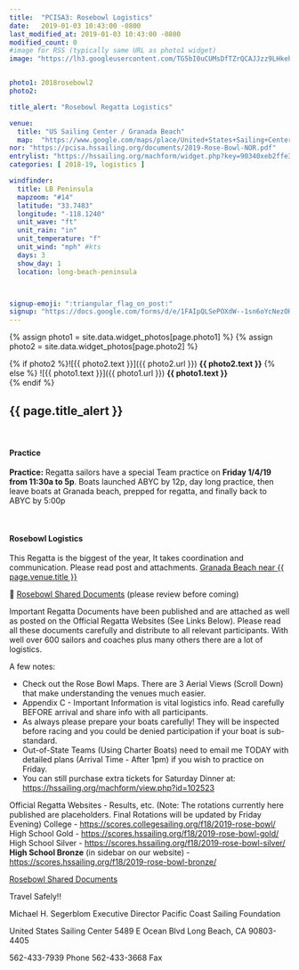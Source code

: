 ```yaml
---
title:  "PCISA3: Rosebowl Logistics"
date:   2019-01-03 10:43:00 -0800
last_modified_at: 2019-01-03 10:43:00 -0800
modified_count: 0
#image for RSS (typically same URL as photo1 widget)
image: "https://lh3.googleusercontent.com/TG5bI0uCUMsDfTZrQCAJJzz9LHkeh479NuWUxL99Npug6AhDeVk-Wp0gv2b2ZPW5pRaDqDn5SK5I7lAuqsPBC5T4nE5E6ML04ZLfvPay3_V9epzBXAqiaLXZlpAPit9vYGVwd-smr4ptfOOMDU7F3zqFp9t4T6pElmUL3jJs-6vbDTuBcxCph7q2--OB3rubNZap8jH7JJ2tkFeCOfDQ2VG3LtxccGJvhIzIlexF5fQjWgFgQpHq6Csiuy3-Q8UjhghPPYH1V3jeNXCBCRlqZUHJwbTUtBDfJXW3NGJeJcEtLJAQJBAZIzllDPtbQE1tou-fOQg2q3SkV8wuV0fkzoihSNq7CtLaw1cPy7k5zyS9I0wVMLSO8sbuKjf-HHFhvaVMJNmGhIpL9FfgBQ6UUAC_MCokLEYG660c_uXa-mHiYtBXrojF6JoHBn51kxNjnek4FJOYRUnNytvezvdY2PG27jdimZIKUyDEIjpuEUR1oDq1d4HDRF5cCjUHPL5jcvMS-5LcvVLJrpfB6SiQB8ztBSqZLZrtzwei73e9zjUutg7F8LuhBwQZj7LIjZ-lh-LsIbdRw9oOYdKfRyXMF7B6y1L_yjwi_PTbN60pDGBRwix9JQkBZrBzq8FW5eym9WBi4MwC-LPP1BsF-RNvg5kXEQ=w1675-h942-no"


photo1: 2018rosebowl2
photo2:

title_alert: "Rosebowl Regatta Logistics"

venue:  
  title: "US Sailing Center / Granada Beach"
  map:  "https://www.google.com/maps/place/United+States+Sailing+Center/@33.7518703,-118.1311972,17z/data=!3m1!4b1!4m5!3m4!1s0x80dd303c01d19acb:0x4a9f2f5df289c526!8m2!3d33.7518703!4d-118.1290085"
nor: "https://pcisa.hssailing.org/documents/2019-Rose-Bowl-NOR.pdf"
entrylist: "https://hssailing.org/machform/widget.php?key=90340xeb2ffe3c5d"
categories: [ 2018-19, logistics ]

windfinder:
  title: LB Peninsula
  mapzoom: "#14"
  latitude: "33.7483"
  longitude: "-118.1240"
  unit_wave: "ft"
  unit_rain: "in"
  unit_temperature: "f"
  unit_wind: "mph" #kts
  days: 3
  show_day: 1
  location: long-beach-peninsula



signup-emoji: ":triangular_flag_on_post:"
signup: "https://docs.google.com/forms/d/e/1FAIpQLSePOXdW--1sn6oYcNezOHPHldTjDzAE-2wFDntbsxmvjt3scw/viewform"
---
```

{% assign photo1 = site.data.widget_photos[page.photo1] %}
{% assign photo2 = site.data.widget_photos[page.photo2] %}


{% if photo2 %}![{{ photo2.text }}]({{ photo2.url }})
**{{ photo2.text }}**
{% else %}
![{{ photo1.text }}]({{ photo1.url }})
**{{ photo1.text }}**  
{% endif %}

<div class="alert alert-info">
<h2>{{ page.title_alert }}</h2>
<br><h4>Practice</h4>
<p><strong>Practice:</strong> Regatta sailors have a special Team practice on <strong>Friday 1/4/19 from 11:30a to 5p</strong>.  Boats launched ABYC by 12p, day long practice, then leave boats at Granada beach, prepped for regatta, and finally back to ABYC by 5:00p</p>
<br><h4>Rosebowl Logistics</h4>
<p>This Regatta is the biggest of the year, It takes coordination and communication. Please read post and attachments.
<a href="{{ page.venue.map }}">Granada Beach near {{ page.venue.title }}</a></p>
</div>  

:file_folder: [Rosebowl Shared Documents](https://drive.google.com/drive/folders/1T5qIgyHyV78EqXIuUq1m6dLxsaKe-_Tt?usp=sharing)  (please review before coming)

<!--more-->
Important Regatta Documents have been published and are attached as well as posted on the Official Regatta Websites (See Links Below).
Please read all these documents carefully and distribute to all relevant participants. With well over 600 sailors and coaches plus many others there are a lot of logistics.

A few notes:

-   Check out the Rose Bowl Maps. There are 3 Aerial Views (Scroll Down) that make understanding the venues much easier.
-   Appendix C - Important Information is vital logistics info. Read carefully BEFORE arrival and share info with all participants.
-   As always please prepare your boats carefully! They will be inspected before racing and you could be denied participation if your boat is sub-standard.
-   Out-of-State Teams (Using Charter Boats) need to email me TODAY with detailed plans (Arrival Time - After 1pm) if you wish to practice on Friday.
-   You can still purchase extra tickets for Saturday Dinner at:  https://hssailing.org/machform/view.php?id=102523

Official Regatta Websites - Results, etc. (Note: The rotations currently here published are placeholders. Final Rotations will be updated by Friday Evening)
College - https://scores.collegesailing.org/f18/2019-rose-bowl/
High School Gold - https://scores.hssailing.org/f18/2019-rose-bowl-gold/
High School Silver - https://scores.hssailing.org/f18/2019-rose-bowl-silver/
**High School Bronze** (in sidebar on our website) - https://scores.hssailing.org/f18/2019-rose-bowl-bronze/

[Rosebowl Shared Documents](https://drive.google.com/drive/folders/1T5qIgyHyV78EqXIuUq1m6dLxsaKe-_Tt?usp=sharing)

Travel Safely!!

Michael H. Segerblom
Executive Director
Pacific Coast Sailing Foundation

United States Sailing Center
5489 E Ocean Blvd
Long Beach, CA 90803-4405

562-433-7939 Phone
562-433-3668 Fax
